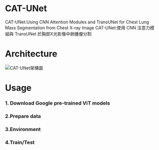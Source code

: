 # CAT-UNet
CAT-UNet:Using CNN Attention Modules and TransUNet for Chest Lung Mass Segmentation from Chest X-ray Image
CAT-UNet:使用 CNN 注意力模組與 TransUNet 於胸部X光影像中肺腫瘤分割


# Architecture 
![CAT-UNet架構圖](https://user-images.githubusercontent.com/109962468/189515819-4d99263c-6f5f-4ab1-a03b-c9d0d9a84983.PNG)

# Usage
### 1. Download Google pre-trained ViT models ### 

### 2.Prepare data ###

### 3.Environment ###

### 4.Train/Test ###

